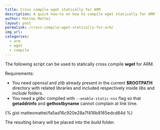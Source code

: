 ```yaml
---
title: Cross compile wget statically for ARM
description: A quick how-to on how to compile wget statically for ARM
author: Matteo Mattei
layout: post
permalink: /cross-compile-wget-statically-for-arm/
img_url:
categories:
  - arm 
  - wget
  - compile
---
```


The following script can be used to statically cross compile **wget** for ARM.

Requirements:

- You need *openssl* and *zlib* already present in the current **$ROOTPATH** directory with related libraries and included respectively inside *libs* and *include* folders.
- You need a *glibc* compiled with `--enable-static-nss` flag so that **getaddrinfo** and **gethostbyname** cannot complain at link time.

{% gist matteomattei/fa5ad16c920e28a7f416b8165edcd84d %}

The resulting binary will be placed into the *build* folder.
